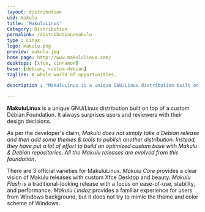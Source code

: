 ```yaml
---
layout: distribution
uid: makulu
title: 'MakuluLinux'
Category: Distribution
permalink: /distribution/makulu
type : Linux
logo: makulu.png
preview: makulu.jpg
home_page: http://www.makululinux.com/
desktops: [xfce, cinnamon]
base: [debian, custom-debian]
tagline: A whole world of opportunities.

description : "MakuluLinux is a unique GNU/Linux distribution built on a custom Debian foundation and surprises users and reviewer's with it's odd design decistions"

---
```


**MakuluLinux** is a unique GNU/Linux distribution built on top of a custom Debian Foundation. It always surprises users and reviewers with their design decisions.

As per the developer's claim, *Makulu does not simply take a Debian release and then add some themes & tools to publish another distribution. Instead, they have put a lot of effort to build an optimized custom base with Makulu & Debian repositories. All the Makulu releases are evolved from this foundation*.

There are 3 official varieties for MakuluLinux. *Makulu Core* provides a clear vision of Makulu releases with custom Xfce Desktop and beauty. *Makulu Flash* is a traditional-looking release with a focus on ease-of-use, stability, and performance. *Makulu Lindoz* provides a familiar experience for users from Windows background, but it does not try to mimic the theme and color scheme of Windows.